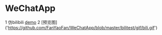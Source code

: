 # WeChatApp
1 仿bilibili [demo](https://github.com/FanYaoFan/WeChatApp/tree/master/bilitest)
2 [预览图] ('https://github.com/FanYaoFan/WeChatApp/blob/master/bilitest/gif/bili.gif')
